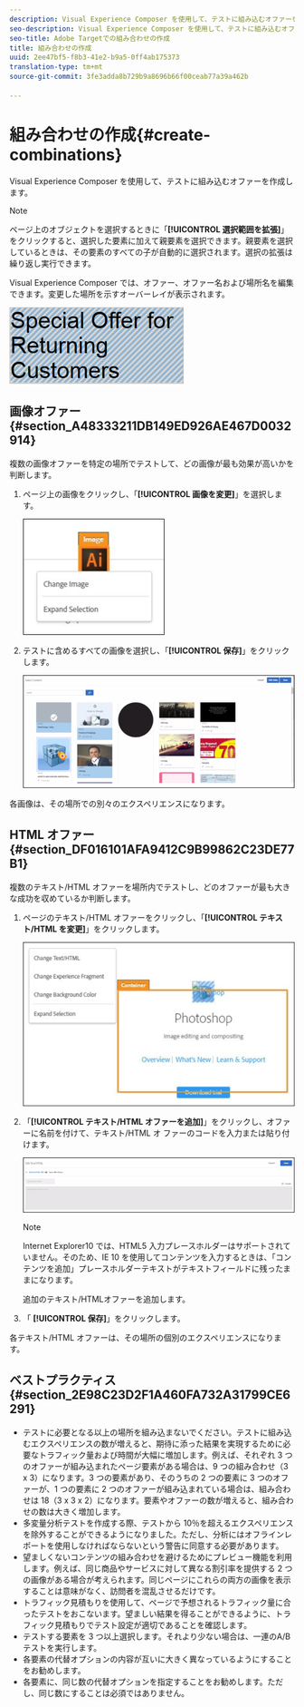 ```yaml
---
description: Visual Experience Composer を使用して、テストに組み込むオファーを作成します。
seo-description: Visual Experience Composer を使用して、テストに組み込むオファーを作成します。
seo-title: Adobe Targetでの組み合わせの作成
title: 組み合わせの作成
uuid: 2ee47bf5-f8b3-41e2-b9a5-0ff4ab175373
translation-type: tm+mt
source-git-commit: 3fe3adda8b729b9a8696b66f00ceab77a39a462b

---
```



# 組み合わせの作成{#create-combinations}

Visual Experience Composer を使用して、テストに組み込むオファーを作成します。

>[!NOTE]
>
>ページ上のオブジェクトを選択するときに「**[!UICONTROL 選択範囲を拡張]**」をクリックすると、選択した要素に加えて親要素を選択できます。親要素を選択しているときは、その要素のすべての子が自動的に選択されます。選択の拡張は繰り返し実行できます。

Visual Experience Composer では、オファー、オファー名および場所名を編集できます。変更した場所を示すオーバーレイが表示されます。

![](assets/overlay.png)

## 画像オファー {#section_A48333211DB149ED926AE467D0032914}

複数の画像オファーを特定の場所でテストして、どの画像が最も効果が高いかを判断します。

1. ページ上の画像をクリックし、「**[!UICONTROL 画像を変更]**」を選択します。

   ![](assets/changeimage.png)

1. テストに含めるすべての画像を選択し、「**[!UICONTROL 保存]**」をクリックします。

   ![](assets/addimage.png)

各画像は、その場所での別々のエクスペリエンスになります。

## HTML オファー {#section_DF016101AFA9412C9B99862C23DE77B1}

複数のテキスト/HTML オファーを場所内でテストし、どのオファーが最も大きな成功を収めているか判断します。

1. ページのテキスト/HTML オファーをクリックし、「**[!UICONTROL テキスト/HTML を変更]**」をクリックします。

   ![](assets/changehtml.png)

1. 「**[!UICONTROL テキスト/HTML オファーを追加]**」をクリックし、オファーに名前を付けて、テキスト/HTML オ ファーのコードを入力または貼り付けます。

   ![](assets/editoffers.png)

   >[!NOTE]
   >
   >Internet Explorer10 では、HTML5 入力プレースホルダーはサポートされていません。そのため、IE 10 を使用してコンテンツを入力するときは、「コンテンツを追加」プレースホルダーテキストがテキストフィールドに残ったままになります。

   追加のテキスト/HTMLオファーを追加します。

1. 「 **[!UICONTROL 保存]**」をクリックします。

各テキスト/HTML オファーは、その場所の個別のエクスペリエンスになります。

## ベストプラクティス {#section_2E98C23D2F1A460FA732A31799CE6291}

* テストに必要となる以上の場所を組み込まないでください。テストに組み込むエクスペリエンスの数が増えると、期待に添った結果を実現するために必要なトラフィック量および時間が大幅に増加します。例えば、それぞれ 3 つのオファーが組み込まれたページ要素がある場合は、9 つの組み合わせ（3 x 3）になります。3 つの要素があり、そのうちの 2 つの要素に 3 つのオファーが、1 つの要素に 2 つのオファーが組み込まれている場合は、組み合わせは 18（3 x 3 x 2）になります。要素やオファーの数が増えると、組み合わせの数は大きく増加します。
* 多変量分析テストを作成する際、テストから 10％を超えるエクスペリエンスを除外することができるようになりました。ただし、分析にはオフラインレポートを使用しなければならないという警告に同意する必要があります。
* 望ましくないコンテンツの組み合わせを避けるためにプレビュー機能を利用します。例えば、同じ商品やサービスに対して異なる割引率を提供する 2 つの画像がある場合が考えられます。同じページにこれらの両方の画像を表示することは意味がなく、訪問者を混乱させるだけです。
* トラフィック見積もりを使用して、ページで予想されるトラフィック量に合ったテストをおこないます。望ましい結果を得ることができるように、トラフィック見積もりでテスト設定が適切であることを確認します。
* テストする要素を 3 つ以上選択します。それより少ない場合は、一連のA/B テストを実行します。
* 各要素の代替オプションの内容が互いに大きく異なっているようにすることをお勧めします。
* 各要素に、同じ数の代替オプションを指定することをお勧めします。ただし、同じ数にすることは必須ではありません。

